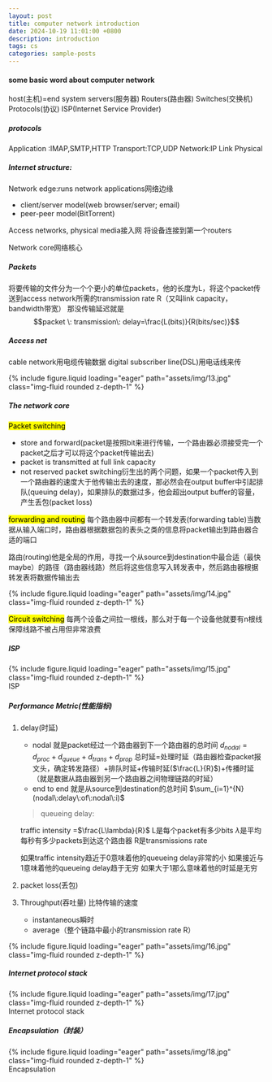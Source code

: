 ```yaml
---
layout: post
title: computer network introduction
date: 2024-10-19 11:01:00 +0800
description: introduction
tags: cs
categories: sample-posts
---
```


#### some basic word about computer network
host(主机)=end system
servers(服务器)
Routers(路由器)
Switches(交换机)
Protocols(协议)
ISP(Internet Service Provider)

##### protocols
Application :IMAP,SMTP,HTTP
Transport:TCP,UDP
Network:IP
Link
Physical

##### Internet structure:
Network edge:runs network applications网络边缘
- client/server model(web browser/server; email)
- peer-peer model(BitTorrent)

Access networks, physical media接入网
将设备连接到第一个routers


Network core网络核心

##### Packets
将要传输的文件分为一个个更小的单位packets，他的长度为L，将这个packet传送到access network所需的transmission rate R（又叫link capacity，bandwidth带宽）
那没传输延迟就是
$$packet \: transmission\: delay=\frac{L(bits)}{R(bits/sec)}$$


##### Access net
cable network用电缆传输数据
digital subscriber line(DSL)用电话线来传

<div class="row mt-3">
    <div class="col-sm mt-3 mt-md-0">
        {% include figure.liquid loading="eager" path="assets/img/13.jpg" class="img-fluid rounded z-depth-1" %}
    </div>
</div>

##### The network core
<mark>Packet switching</mark> 
- store and forward(packet是按照bit来进行传输，一个路由器必须接受完一个packet之后才可以将这个packet传输出去)
- packet is transmitted at full link capacity
- not reserved
packet switching衍生出的两个问题，如果一个packet传入到一个路由器的速度大于他传输出去的速度，那必然会在output buffer中引起排队(queuing delay)，如果排队的数据过多，他会超出output buffer的容量，产生丢包(packet loss)

<mark>forwarding and routing</mark>
每个路由器中间都有一个转发表(forwarding table)当数据从输入端口时，路由器根据数据包的表头之类的信息将packet输出到路由器合适的端口

路由(routing)他是全局的作用，寻找一个从source到destination中最合适（最快maybe）的路径（路由器线路）然后将这些信息写入转发表中，然后路由器根据转发表将数据传输出去
<div class="row mt-3">
    <div class="col-sm mt-3 mt-md-0">
        {% include figure.liquid loading="eager" path="assets/img/14.jpg" class="img-fluid rounded z-depth-1" %}
    </div>
</div>


<mark>Circuit switching</mark>
每两个设备之间拉一根线，那么对于每一个设备他就要有n根线
保障线路不被占用但非常浪费

##### ISP
<div class="row mt-3">
    <div class="col-sm mt-3 mt-md-0">
        {% include figure.liquid loading="eager" path="assets/img/15.jpg" class="img-fluid rounded z-depth-1" %}
    </div>
</div>
<div class="caption">
    ISP
</div>

##### Performance Metric(性能指标)
1. delay(时延)
	- nodal
		就是packet经过一个路由器到下一个路由器的总时间
		$d_{nodal}=d_{proc}+d_{queue}+d_{trans}+d_{prop}$
		总时延=处理时延（路由器检查packet报文头，确定转发路径）+排队时延+传输时延($\frac{L}{R}$)+传播时延（就是数据从路由器到另一个路由器之间物理链路的时延）
	- end to end
		就是从source到destination的总时间
		$\sum_{i=1}^{N} (nodal\:delay\:of\:nodal\:i)$

	>queueing delay:
	>
	traffic intensity =$\frac{L\lambda}{R}$
	L是每个packet有多少bits
	$\lambda$是平均每秒有多少packets到达这个路由器
	R是transmissions rate
	>
	如果traffic intensity趋近于0意味着他的queueing delay非常的小
	如果接近与1意味着他的queueing delay趋于无穷
	如果大于1那么意味着他的时延是无穷
2. packet loss(丢包)
3. Throughput(吞吐量)
	比特传输的速度
	- instantaneous瞬时
	- average（整个链路中最小的transmission rate R）
<div class="row mt-3">
    <div class="col-sm mt-3 mt-md-0">
          {% include figure.liquid loading="eager" path="assets/img/16.jpg" class="img-fluid rounded z-depth-1" %}
    </div>
</div>

##### Internet protocol stack
<div class="row mt-3">
    <div class="col-sm mt-3 mt-md-0">
        {% include figure.liquid loading="eager" path="assets/img/17.jpg" class="img-fluid rounded z-depth-1" %}
    </div>
</div>
<div class="caption">
    Internet protocol stack
</div>

##### Encapsulation（封装）
<div class="row mt-3">
    <div class="col-sm mt-3 mt-md-0">
        {% include figure.liquid loading="eager" path="assets/img/18.jpg" class="img-fluid rounded z-depth-1" %}
    </div>
</div>
<div class="caption">
    Encapsulation
</div>
